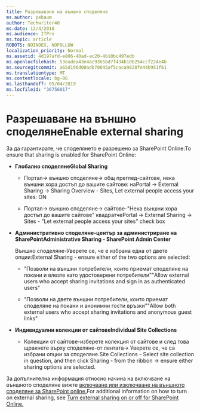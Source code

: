 ```yaml
---
title: Разрешаване на външно споделяне
ms.author: pebaum
author: Techwriter40
ms.date: 12/4/2018
ms.audience: ITPro
ms.topic: article
ROBOTS: NOINDEX, NOFOLLOW
localization_priority: Normal
ms.assetid: 4d197afd-e806-40ad-ac20-4b10bc497edb
ms.openlocfilehash: 53eadea43e4ac9365bd7f434b1db254ccf224e4b
ms.sourcegitcommit: a65d196d00adb70045af5caca9828fe44b951f61
ms.translationtype: MT
ms.contentlocale: bg-BG
ms.lasthandoff: 09/04/2019
ms.locfileid: "36756017"
---
```

# <a name="enable-external-sharing"></a><span data-ttu-id="e3265-102">Разрешаване на външно споделяне</span><span class="sxs-lookup"><span data-stu-id="e3265-102">Enable external sharing</span></span>

 <span data-ttu-id="e3265-103">За да гарантирате, че споделянето е разрешено за SharePoint Online:</span><span class="sxs-lookup"><span data-stu-id="e3265-103">To ensure that sharing is enabled for SharePoint Online:</span></span>
  
- <span data-ttu-id="e3265-104">**Глобално споделяне**</span><span class="sxs-lookup"><span data-stu-id="e3265-104">**Global Sharing**</span></span>
    
  - <span data-ttu-id="e3265-105">Портал-\> външно споделяне-\> общ преглед-сайтове, нека външни хора достъп до вашите сайтове: на</span><span class="sxs-lookup"><span data-stu-id="e3265-105">Portal -\> External Sharing -\> Sharing Overview - Sites, Let external people access your sites: ON</span></span>
    
  - <span data-ttu-id="e3265-106">Портал-\> външно споделяне-\> сайтове-"Нека външни хора достъп до вашите сайтове" квадратче</span><span class="sxs-lookup"><span data-stu-id="e3265-106">Portal -\> External Sharing -\> Sites - "Let external people access your sites" check box</span></span>
    
- <span data-ttu-id="e3265-107">**Административно споделяне-център за администриране на SharePoint**</span><span class="sxs-lookup"><span data-stu-id="e3265-107">**Administrative Sharing - SharePoint Admin Center**</span></span>
    
    <span data-ttu-id="e3265-108">Външно споделяне-Уверете се, че е избрана една от двете опции:</span><span class="sxs-lookup"><span data-stu-id="e3265-108">External Sharing - ensure either of the two options are selected:</span></span>
    
  - <span data-ttu-id="e3265-109">"Позволи на външни потребители, които приемат споделяне на покани и влезте като удостоверени потребители"</span><span class="sxs-lookup"><span data-stu-id="e3265-109">"Allow external users who accept sharing invitations and sign in as authenticated users"</span></span>
    
  - <span data-ttu-id="e3265-110">"Позволи на двете външни потребители, които приемат споделяне на покани и анонимни гости връзки"</span><span class="sxs-lookup"><span data-stu-id="e3265-110">"Allow both external users who accept sharing invitations and anonymous guest links"</span></span>
    
- <span data-ttu-id="e3265-111">**Индивидуални колекции от сайтове**</span><span class="sxs-lookup"><span data-stu-id="e3265-111">**Individual Site Collections**</span></span>
    
  - <span data-ttu-id="e3265-112">Колекции от сайтове-изберете колекция от сайтове и след това щракнете върху споделяне-от лентата-\> Уверете се, че са избрани опции за споделяне.</span><span class="sxs-lookup"><span data-stu-id="e3265-112">Site Collections - Select site collection in question, and then click Sharing - from the ribbon -\> ensure either sharing options are selected.</span></span>
    
<span data-ttu-id="e3265-113">За допълнителна информация относно начина на включване на външното споделяне вижте [включване или изключване на външното споделяне за SharePoint online.](https://go.microsoft.com/fwlink/?linkid=2047681&amp;clcid=0x409)</span><span class="sxs-lookup"><span data-stu-id="e3265-113">For additional information on how to turn on external sharing, see [Turn external sharing on or off for SharePoint Online.](https://go.microsoft.com/fwlink/?linkid=2047681&amp;clcid=0x409)</span></span>
  

